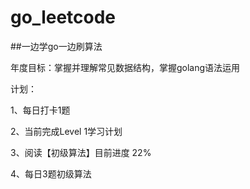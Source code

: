 # go_leetcode
##一边学go一边刷算法

年度目标：掌握并理解常见数据结构，掌握golang语法运用

计划：

1、每日打卡1题

2、当前完成Level 1学习计划

3、阅读【初级算法】目前进度 22%

4、每日3题初级算法
